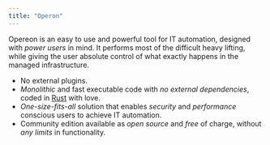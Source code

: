 ```yaml
---
title: "Operon"
---
```


Opereon is an easy to use and powerful tool for IT automation, designed with *power users* in mind. 
It performs most of the difficult heavy lifting, while giving the user absolute control of what exactly happens 
in the managed infrastructure.

* No external plugins.
* *Monolithic* and fast executable code with *no external dependencies*, coded in [Rust](https://rust-lang.org) with love.
* *One-size-fits-all* solution that enables *security* and *performance* conscious users to achieve IT automation.
* Community edition available as *open source* and *free* of charge, without *any limits* in functionality.



